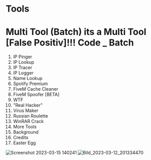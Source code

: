 # Tools
Multi Tool (Batch)
its a Multi Tool
[False Positiv]!!!
Code _ Batch
============================

1. IP Pinger                          
2. IP Lookup                              
3. IP Tracer                              
4. IP Logger                              
5. Name Lookup                            
6. Spotify Premium                        
7. FiveM Cache Cleaner
8. FiveM Spoofer [BETA]
9. WTF
10. "Real Hacker"
11. Virus Maker
12. Russian Roulette
13. WinRAR Crack
14. More Tools
15. Background
16. Credits
17. Easter Egg

![Screenshot 2023-03-15 140241](https://user-images.githubusercontent.com/109398018/225317022-54c33c78-2c69-408d-a0eb-626420ce7a69.png)
![Bild_2023-03-12_201334470](https://user-images.githubusercontent.com/109398018/224567371-5486c86e-80f3-42a7-a435-6529ed270ad1.png)

